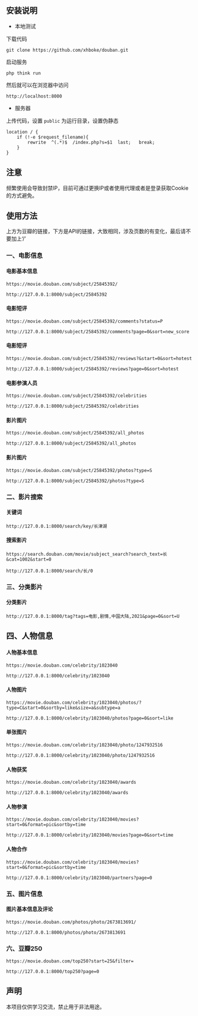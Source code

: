## 安装说明

* 本地测试

下载代码

~~~
git clone https://github.com/xhboke/douban.git
~~~

启动服务

~~~
php think run
~~~

然后就可以在浏览器中访问

~~~
http://localhost:8000
~~~

* 服务器

上传代码，设置 `public` 为运行目录，设置伪静态

~~~
location / {
	if (!-e $request_filename){
		rewrite  ^(.*)$  /index.php?s=$1  last;   break;
	}
}
~~~

## 注意

频繁使用会导致封禁IP，目前可通过更换IP或者使用代理或者是登录获取Cookie的方式避免。

## 使用方法

上方为豆瓣的链接，下方是API的链接，大致相同，涉及页数的有变化，最后请不要加上‘/’

### 一、电影信息

#### 电影基本信息

`https://movie.douban.com/subject/25845392/`

`http://127.0.0.1:8000/subject/25845392`

#### 电影短评

`https://movie.douban.com/subject/25845392/comments?status=P`

`http://127.0.0.1:8000/subject/25845392/comments?page=0&sort=new_score`

#### 电影短评

`https://movie.douban.com/subject/25845392/reviews?&start=0&sort=hotest`

`http://127.0.0.1:8000/subject/25845392/reviews?page=0&sort=hotest`

#### 电影参演人员

`https://movie.douban.com/subject/25845392/celebrities`

`http://127.0.0.1:8000/subject/25845392/celebrities`

#### 影片图片

`https://movie.douban.com/subject/25845392/all_photos`

`http://127.0.0.1:8000/subject/25845392/all_photos`

#### 影片图片

`https://movie.douban.com/subject/25845392/photos?type=S`

`http://127.0.0.1:8000/subject/25845392/photos?type=S`

### 二、影片搜索

#### 关键词

`http://127.0.0.1:8000/search/key/长津湖`

#### 搜索影片

`https://search.douban.com/movie/subject_search?search_text=长&cat=1002&start=0`

`http://127.0.0.1:8000/search/长/0`

### 三、分类影片

#### 分类影片

`http://127.0.0.1:8000/tag?tags=电影,剧情,中国大陆,2021&page=0&sort=U`

## 四、人物信息

#### 人物基本信息

`https://movie.douban.com/celebrity/1023040`

`http://127.0.0.1:8000/celebrity/1023040`

#### 人物图片

`https://movie.douban.com/celebrity/1023040/photos/?type=C&start=0&sortby=like&size=a&subtype=a`

`http://127.0.0.1:8000/celebrity/1023040/photos?page=0&sort=like`

#### 单张图片

`https://movie.douban.com/celebrity/1023040/photo/1247932516`

`http://127.0.0.1:8000/celebrity/1023040/photo/1247932516`

#### 人物获奖

`https://movie.douban.com/celebrity/1023040/awards`

`http://127.0.0.1:8000/celebrity/1023040/awards`

#### 人物参演

`https://movie.douban.com/celebrity/1023040/movies?start=0&format=pic&sortby=time`

`http://127.0.0.1:8000/celebrity/1023040/movies?page=0&sort=time`

#### 人物合作

`https://movie.douban.com/celebrity/1023040/movies?start=0&format=pic&sortby=time`

`http://127.0.0.1:8000/celebrity/1023040/partners?page=0`

### 五、图片信息

#### 图片基本信息及评论

`https://movie.douban.com/photos/photo/2673813691/`

`http://127.0.0.1:8000/photos/photo/2673813691`

### 六、豆瓣250

`https://movie.douban.com/top250?start=25&filter=`

`http://127.0.0.1:8000/top250?page=0`


## 声明

本项目仅供学习交流，禁止用于非法用途。